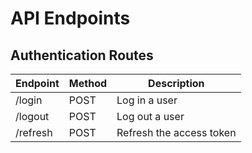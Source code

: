 # API Endpoints

## Authentication Routes

| Endpoint | Method | Description |
|----------|--------|-------------|
| /login | POST | Log in a user |
| /logout | POST | Log out a user |
| /refresh | POST | Refresh the access token |
